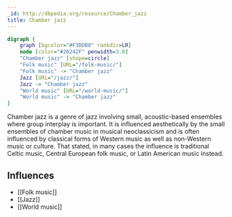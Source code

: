 ```yaml
---
_id: http://dbpedia.org/resource/Chamber_jazz
title: Chamber jazz
---
```


```dot
digraph {
	graph [bgcolor="#F3DDB8" rankdir=LR]
	node [color="#26242F" penwidth=3.0]
	"Chamber jazz" [shape=circle]
	"Folk music" [URL="/folk-music/"]
	"Folk music" -> "Chamber jazz"
	Jazz [URL="/jazz/"]
	Jazz -> "Chamber jazz"
	"World music" [URL="/world-music/"]
	"World music" -> "Chamber jazz"
}
```

Chamber jazz is a genre of jazz involving small, acoustic-based ensembles where group interplay is important. It is influenced aesthetically by the small ensembles of chamber music in musical neoclassicism and is often influenced by classical forms of Western music as well as non-Western music or culture. That stated, in many cases the influence is traditional Celtic music, Central European folk music, or Latin American music instead.

## Influences

- [[Folk music]]
- [[Jazz]]
- [[World music]]
